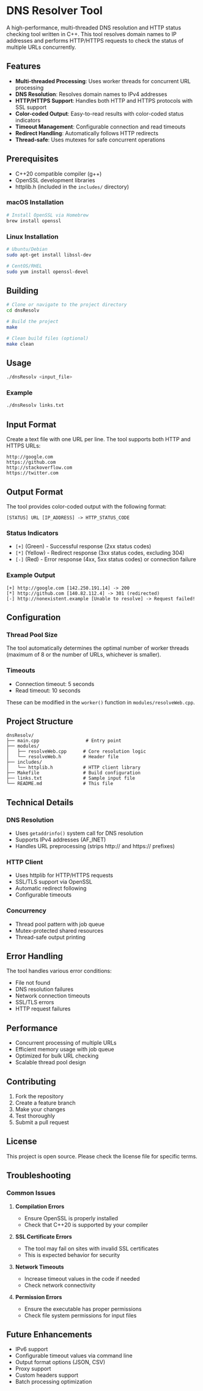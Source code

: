 # DNS Resolver Tool

A high-performance, multi-threaded DNS resolution and HTTP status checking tool written in C++. This tool resolves domain names to IP addresses and performs HTTP/HTTPS requests to check the status of multiple URLs concurrently.

## Features

- **Multi-threaded Processing**: Uses worker threads for concurrent URL processing
- **DNS Resolution**: Resolves domain names to IPv4 addresses
- **HTTP/HTTPS Support**: Handles both HTTP and HTTPS protocols with SSL support
- **Color-coded Output**: Easy-to-read results with color-coded status indicators
- **Timeout Management**: Configurable connection and read timeouts
- **Redirect Handling**: Automatically follows HTTP redirects
- **Thread-safe**: Uses mutexes for safe concurrent operations

## Prerequisites

- C++20 compatible compiler (g++)
- OpenSSL development libraries
- httplib.h (included in the `includes/` directory)

### macOS Installation
```bash
# Install OpenSSL via Homebrew
brew install openssl
```

### Linux Installation
```bash
# Ubuntu/Debian
sudo apt-get install libssl-dev

# CentOS/RHEL
sudo yum install openssl-devel
```

## Building

```bash
# Clone or navigate to the project directory
cd dnsResolv

# Build the project
make

# Clean build files (optional)
make clean
```

## Usage

```bash
./dnsResolv <input_file>
```

### Example
```bash
./dnsResolv links.txt
```

## Input Format

Create a text file with one URL per line. The tool supports both HTTP and HTTPS URLs:

```
http://google.com
https://github.com
http://stackoverflow.com
https://twitter.com
```

## Output Format

The tool provides color-coded output with the following format:
```
[STATUS] URL [IP_ADDRESS] -> HTTP_STATUS_CODE
```

### Status Indicators
- `[+]` (Green) - Successful response (2xx status codes)
- `[*]` (Yellow) - Redirect response (3xx status codes, excluding 304)
- `[-]` (Red) - Error response (4xx, 5xx status codes) or connection failure

### Example Output
```
[+] http://google.com [142.250.191.14] -> 200
[*] http://github.com [140.82.112.4] -> 301 (redirected)
[-] http://nonexistent.example [Unable to resolve] -> Request failed!
```

## Configuration

### Thread Pool Size
The tool automatically determines the optimal number of worker threads (maximum of 8 or the number of URLs, whichever is smaller).

### Timeouts
- Connection timeout: 5 seconds
- Read timeout: 10 seconds

These can be modified in the `worker()` function in `modules/resolveWeb.cpp`.

## Project Structure

```
dnsResolv/
├── main.cpp                 # Entry point
├── modules/
│   ├── resolveWeb.cpp      # Core resolution logic
│   └── resolveWeb.h        # Header file
├── includes/
│   └── httplib.h           # HTTP client library
├── Makefile                # Build configuration
├── links.txt               # Sample input file
└── README.md               # This file
```

## Technical Details

### DNS Resolution
- Uses `getaddrinfo()` system call for DNS resolution
- Supports IPv4 addresses (AF_INET)
- Handles URL preprocessing (strips http:// and https:// prefixes)

### HTTP Client
- Uses httplib for HTTP/HTTPS requests
- SSL/TLS support via OpenSSL
- Automatic redirect following
- Configurable timeouts

### Concurrency
- Thread pool pattern with job queue
- Mutex-protected shared resources
- Thread-safe output printing

## Error Handling

The tool handles various error conditions:
- File not found
- DNS resolution failures
- Network connection timeouts
- SSL/TLS errors
- HTTP request failures

## Performance

- Concurrent processing of multiple URLs
- Efficient memory usage with job queue
- Optimized for bulk URL checking
- Scalable thread pool design

## Contributing

1. Fork the repository
2. Create a feature branch
3. Make your changes
4. Test thoroughly
5. Submit a pull request

## License

This project is open source. Please check the license file for specific terms.

## Troubleshooting

### Common Issues

1. **Compilation Errors**
   - Ensure OpenSSL is properly installed
   - Check that C++20 is supported by your compiler

2. **SSL Certificate Errors**
   - The tool may fail on sites with invalid SSL certificates
   - This is expected behavior for security

3. **Network Timeouts**
   - Increase timeout values in the code if needed
   - Check network connectivity

4. **Permission Errors**
   - Ensure the executable has proper permissions
   - Check file system permissions for input files

## Future Enhancements

- IPv6 support
- Configurable timeout values via command line
- Output format options (JSON, CSV)
- Proxy support
- Custom headers support
- Batch processing optimization
